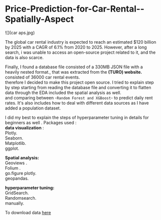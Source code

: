 # Price-Prediction-for-Car-Rental--Spatially-Aspect

![](car aps.jpg)

The global car rental industry is expected to reach an estimated $120 billion by 2025 with a CAGR of 6.1% from 2020 to 2025.
However, after a long search, i was unable to access an open-source project related to it, and the data is also scarce.<br>

Finally, I found a database file consisted of a 330MB JSON file with a heavily nested format., that was extracted from the **(TURO) website.** consisted of 36000 car rental events.<br>
therefore I decided to make this project open source. I tried to explain step by step starting from reading the database file and converting it to flatten data through the EDA included the spatial analysis as well.<br>
and comparing between -`Random Forest and XGBoost`- to predict daily rent rates.
It's also includes how to deal with different data sources as I have added a population dataset.<br>

I did my best to explain the steps of hyperparameter tuning in details for beginners as well .
Packages used :<br>
**data visualization** : <br>
Plotly.<br>
Seaborn.<br>
Matplotlib.<br>
ggplot.

**Spatial analysis:**<br>
Geoviews .<br>
Folium .<br>
go.figure plotly.<br>
geopandas.

**hyperparameter tuning:** <br>
GridSearch.<br>
Randomsearch.<br>
manually.

To download data [here](https://www.kaggle.com/theriley106/turo-rental-car-pricing-info)
